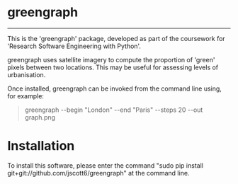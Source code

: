# greengraph
_____________

This is the 'greengraph' package, developed as part of the coursework for 'Research Software Engineering with Python'.

greengraph uses satellite imagery to compute the proportion of 'green' pixels between two locations. This may be useful for assessing levels of urbanisation. 

Once installed, greengraph can be invoked from the command line using, for example:

  > greengraph --begin "London" --end "Paris" --steps 20 --out graph.png
  
# Installation

To install this software, please enter the command "sudo pip install git+git://github.com/jscott6/greengraph" at the command line.
